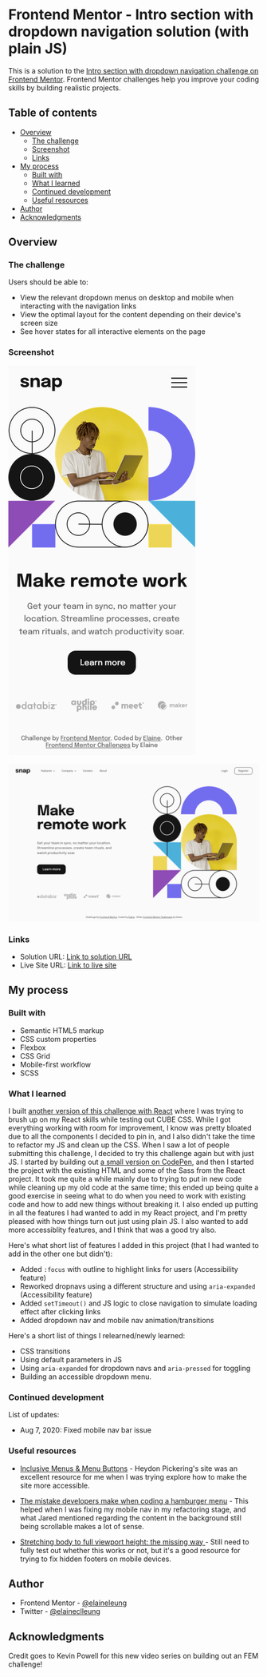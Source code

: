 # Frontend Mentor - Intro section with dropdown navigation solution (with plain JS)

This is a solution to the [Intro section with dropdown navigation challenge on Frontend Mentor](https://www.frontendmentor.io/challenges/intro-section-with-dropdown-navigation-ryaPetHE5). Frontend Mentor challenges help you improve your coding skills by building realistic projects. 

## Table of contents

- [Overview](#overview)
  - [The challenge](#the-challenge)
  - [Screenshot](#screenshot)
  - [Links](#links)
- [My process](#my-process)
  - [Built with](#built-with)
  - [What I learned](#what-i-learned)
  - [Continued development](#continued-development)
  - [Useful resources](#useful-resources)
- [Author](#author)
- [Acknowledgments](#acknowledgments)

## Overview

### The challenge

Users should be able to:

- View the relevant dropdown menus on desktop and mobile when interacting with the navigation links
- View the optimal layout for the content depending on their device's screen size
- See hover states for all interactive elements on the page

### Screenshot

![Mobile view of solution](./design/mobile.png)

![Desktop view of solution](./design/desktop.png)
### Links

- Solution URL: [Link to solution URL](https://www.frontendmentor.io/solutions/landing-page-with-dropdown-nav-using-plain-js-9xR9e4TRV3)
- Live Site URL: [Link to live site](https://elaineleung.github.io/frontendmentor/introsecdropdownnav/)

## My process

### Built with

- Semantic HTML5 markup
- CSS custom properties
- Flexbox
- CSS Grid
- Mobile-first workflow
- SCSS

### What I learned

I built [another version of this challenge with React](https://fem-introsecdropdownnav.vercel.app/) where I was trying to brush up on my React skills while testing out CUBE CSS. While I got everything working with room for improvement, I know was pretty bloated due to all the components I decided to pin in, and I also didn't take the time to refactor my JS and clean up the CSS. When I saw a lot of people submitting this challenge, I decided to try this challenge again but with just JS. I started by building out [a small version on CodePen](https://codepen.io/elaineleung/pen/poLpzge), and then I started the project with the existing HTML and some of the Sass from the React project. It took me quite a while mainly due to trying to put in new code while cleaning up my old code at the same time; this ended up being quite a good exercise in seeing what to do when you need to work with existing code and how to add new things without breaking it. I also ended up putting in all the features I had wanted to add in my React project, and I'm pretty pleased with how things turn out just using plain JS. I also wanted to add more accessiblity features, and I think that was a good try also.

Here's what short list of features I added in this project (that I had wanted to add in the other one but didn't):
- Added `:focus` with outline to highlight links for users (Accessibility feature)
- Reworked dropnavs using a different structure and using `aria-expanded` (Accessibility feature)
- Added `setTimeout()` and JS logic to close navigation to simulate loading effect after clicking links
- Added dropdown nav and mobile nav animation/transitions

Here's a short list of things I relearned/newly learned:
- CSS transitions
- Using default parameters in JS
- Using `aria-expanded` for dropdown navs and `aria-pressed` for toggling
- Building an accessible dropdown menu.

### Continued development

List of updates:
- Aug 7, 2020: Fixed mobile nav bar issue

### Useful resources

- [Inclusive Menus & Menu Buttons](https://inclusive-components.design/menus-menu-buttons/) - Heydon Pickering's site was an excellent resource for me when I was trying explore how to make the site more accessible.

- [The mistake developers make when coding a hamburger menu](https://dev.to/tongrhj/the-mistake-developers-make-when-coding-a-hamburger-menu-1deg?signin=true) - This helped when I was fixing my mobile nav in my refactoring stage, and what Jared mentioned regarding the content in the background still being scrollable makes a lot of sense.

- [Stretching body to full viewport height: the missing way ](https://dev.to/fenok/stretching-body-to-full-viewport-height-the-missing-way-2ghd) - Still need to fully test out whether this works or not, but it's a good resource for trying to fix hidden footers on mobile devices.


## Author

- Frontend Mentor - [@elaineleung](https://www.frontendmentor.io/profile/elaineleung)
- Twitter - [@elaineclleung](https://twitter.com/elaineclleung)

## Acknowledgments

Credit goes to Kevin Powell for this new video series on building out an FEM challenge!